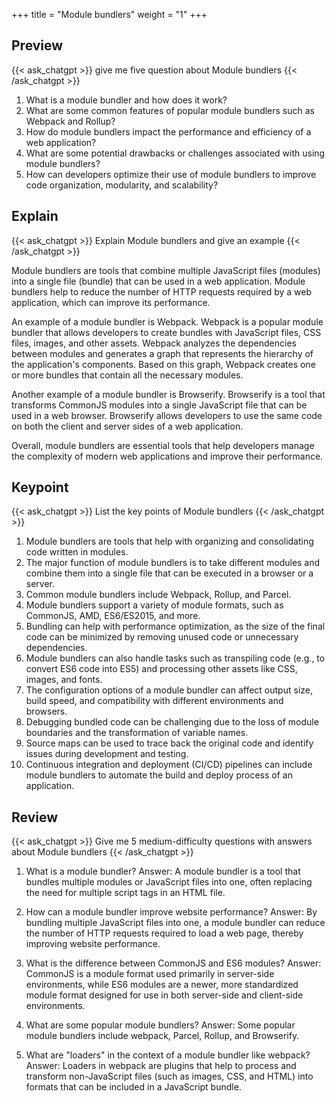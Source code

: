 +++
title = "Module bundlers"
weight = "1"
+++
## Preview
{{< ask_chatgpt >}}
give me five question about Module bundlers
{{< /ask_chatgpt >}}



1. What is a module bundler and how does it work?
2. What are some common features of popular module bundlers such as Webpack and Rollup?
3. How do module bundlers impact the performance and efficiency of a web application?
4. What are some potential drawbacks or challenges associated with using module bundlers?
5. How can developers optimize their use of module bundlers to improve code organization, modularity, and scalability?   

## Explain
{{< ask_chatgpt >}}
Explain Module bundlers and give an example
{{< /ask_chatgpt >}}



Module bundlers are tools that combine multiple JavaScript files (modules) into a single file (bundle) that can be used in a web application. Module bundlers help to reduce the number of HTTP requests required by a web application, which can improve its performance.

An example of a module bundler is Webpack. Webpack is a popular module bundler that allows developers to create bundles with JavaScript files, CSS files, images, and other assets. Webpack analyzes the dependencies between modules and generates a graph that represents the hierarchy of the application's components. Based on this graph, Webpack creates one or more bundles that contain all the necessary modules.

Another example of a module bundler is Browserify. Browserify is a tool that transforms CommonJS modules into a single JavaScript file that can be used in a web browser. Browserify allows developers to use the same code on both the client and server sides of a web application.

Overall, module bundlers are essential tools that help developers manage the complexity of modern web applications and improve their performance.   

## Keypoint
{{< ask_chatgpt >}}
List the key points of Module bundlers
{{< /ask_chatgpt >}}



1. Module bundlers are tools that help with organizing and consolidating code written in modules.
2. The major function of module bundlers is to take different modules and combine them into a single file that can be executed in a browser or a server.
3. Common module bundlers include Webpack, Rollup, and Parcel.
4. Module bundlers support a variety of module formats, such as CommonJS, AMD, ES6/ES2015, and more.
5. Bundling can help with performance optimization, as the size of the final code can be minimized by removing unused code or unnecessary dependencies.
6. Module bundlers can also handle tasks such as transpiling code (e.g., to convert ES6 code into ES5) and processing other assets like CSS, images, and fonts.
7. The configuration options of a module bundler can affect output size, build speed, and compatibility with different environments and browsers.
8. Debugging bundled code can be challenging due to the loss of module boundaries and the transformation of variable names.
9. Source maps can be used to trace back the original code and identify issues during development and testing.
10. Continuous integration and deployment (CI/CD) pipelines can include module bundlers to automate the build and deploy process of an application.   

## Review
{{< ask_chatgpt >}}
Give me 5 medium-difficulty questions with answers about Module bundlers
{{< /ask_chatgpt >}}



1. What is a module bundler?
Answer: A module bundler is a tool that bundles multiple modules or JavaScript files into one, often replacing the need for multiple script tags in an HTML file. 

2. How can a module bundler improve website performance?
Answer: By bundling multiple JavaScript files into one, a module bundler can reduce the number of HTTP requests required to load a web page, thereby improving website performance. 

3. What is the difference between CommonJS and ES6 modules?
Answer: CommonJS is a module format used primarily in server-side environments, while ES6 modules are a newer, more standardized module format designed for use in both server-side and client-side environments. 

4. What are some popular module bundlers?
Answer: Some popular module bundlers include webpack, Parcel, Rollup, and Browserify. 

5. What are "loaders" in the context of a module bundler like webpack?
Answer: Loaders in webpack are plugins that help to process and transform non-JavaScript files (such as images, CSS, and HTML) into formats that can be included in a JavaScript bundle.   

